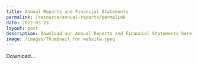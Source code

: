 ```yaml
---
title: Annual Reports and Financial Statements
permalink: /resource/annual-reports/permalink
date: 2022-03-23
layout: post
description: Download our Annual Reports and Financial Statements here
image: /images/Thumbnail_for website.jpeg
---
```

Download...